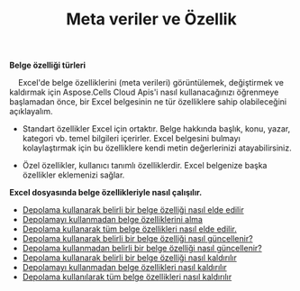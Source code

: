 ﻿---
title: Meta veriler ve Özellik
second_title: Aspose.Cells Cloud Documen
type: docs
url: /tr/metadata/
aliases: [/document-properties/,/working-with-document-properties/]
keywords: Get, delete, and update metadata from excel files
description: Aspose.Cells Cloud REST API, excel dosyalarından meta verileri almayı, silmeyi ve güncellemeyi destekler. SDK, geliştirme dili türlerini destekler. Android, C#, Go, Java, NodeJS, Perl, PHP, Python, Ruby ve Swift'i içerir
weight: 100
---
**Belge özelliği türleri**

&nbsp;&nbsp;&nbsp;&nbsp;Excel'de belge özelliklerini (meta verileri) görüntülemek, değiştirmek ve kaldırmak için Aspose.Cells Cloud Apis'i nasıl kullanacağınızı öğrenmeye başlamadan önce, bir Excel belgesinin ne tür özelliklere sahip olabileceğini açıklayalım.

- Standart özellikler Excel için ortaktır. Belge hakkında başlık, konu, yazar, kategori vb. temel bilgileri içerirler. Excel belgesini bulmayı kolaylaştırmak için bu özelliklere kendi metin değerlerinizi atayabilirsiniz.

- Özel özellikler, kullanıcı tanımlı özelliklerdir. Excel belgenize başka özellikler eklemenizi sağlar.


**Excel dosyasında belge özellikleriyle nasıl çalışılır.**

- [Depolama kullanarak belirli bir belge özelliği nasıl elde edilir](/cells/tr/document-properties/get/)
- [Depolamayı kullanmadan belge özelliklerini alma](/cells/tr/metadata/get/)
- [Depolama kullanarak tüm belge özellikleri nasıl elde edilir.](/cells/tr/document-properties/get-all/)
- [Depolama kullanarak belirli bir belge özelliği nasıl güncellenir?](/cells/tr/document-properties/update/)
- [Depolama kullanmadan belirli bir belge özelliği nasıl güncellenir?](/cells/tr/metadata/update/)
- [Depolama kullanarak belirli bir belge özelliği nasıl kaldırılır](/cells/tr/document-properties/delete/)
- [Depolamayı kullanmadan belge özellikleri nasıl kaldırılır](/cells/tr/metadata/delete/)
- [Depolama kullanılarak tüm belge özellikleri nasıl kaldırılır](/cells/tr/document-properties/clear/)
